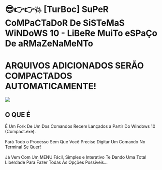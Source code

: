 # 😎👉👉💥 [TurBoc] SuPeR CoMPaCTaDoR De SiSTeMaS WiNDoWS 10 - LiBeRe MuiTo eSPaÇo De aRMaZeNaMeNTo
<h1>ARQUIVOS ADICIONADOS SERÃO COMPACTADOS AUTOMATICAMENTE!</h1>
<img src="https://github.com/ostonprata/TurBoc/blob/main/TurBoc.png">
<h2>O QUE É</h2>
É Um Fork De Um Dos Comandos Recem Lançados a Partir Do Windows 10 (Compact.exe).
</br>
</br>
Fará Todo o Processo Sem Que Você Precise Digitar Um Comando No Terminal Se Quer!
</br>
</br>
Já Vem Com Um MENU Fácil, Simples e Interativo Te Dando Uma Total Liberdade Para Fazer Todas As Opções Possíveis...
